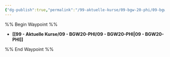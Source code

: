 ```yaml
---
{"dg-publish":true,"permalink":"/99-aktuelle-kurse/09-bgw-20-phi/09-bgw-20-phi/"}
---
```


%% Begin Waypoint %%
- **[[99 - Aktuelle Kurse/09 - BGW20-PHI/09 - BGW20-PHI|09 - BGW20-PHI]]**

%% End Waypoint %%
